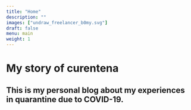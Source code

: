 ```yaml
---
title: "Home"
description: ""
images: ["undraw_freelancer_b0my.svg"]
draft: false
menu: main
weight: 1
---
```


# My story of curentena
## This is my personal blog about my experiences in quarantine due to COVID-19.